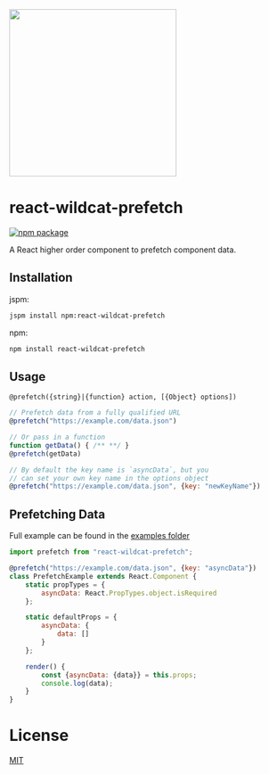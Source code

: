 <img src="http://static.nfl.com/static/content/public/static/img/logos/nfl-engineering-light.svg" width="300" />

# react-wildcat-prefetch

[![npm package](https://img.shields.io/npm/v/react-wildcat-prefetch.svg?style=flat-square)](https://www.npmjs.org/package/react-wildcat-prefetch)

A React higher order component to prefetch component data.

## Installation

jspm:

```bash
jspm install npm:react-wildcat-prefetch
```

npm:

```bash
npm install react-wildcat-prefetch
```

## Usage

`@prefetch({string}|{function} action, [{Object} options])`

```js
// Prefetch data from a fully qualified URL
@prefetch("https://example.com/data.json")

// Or pass in a function
function getData() { /** **/ }
@prefetch(getData)

// By default the key name is `asyncData`, but you
// can set your own key name in the options object
@prefetch("https://example.com/data.json", {key: "newKeyName"})
```

## Prefetching Data

Full example can be found in the [examples folder](../../example/src/routes/PrefetchExample/PrefetchExample.js)

```js
import prefetch from "react-wildcat-prefetch";

@prefetch("https://example.com/data.json", {key: "asyncData"})
class PrefetchExample extends React.Component {
    static propTypes = {
        asyncData: React.PropTypes.object.isRequired
    };

    static defaultProps = {
        asyncData: {
            data: []
        }
    };

    render() {
        const {asyncData: {data}} = this.props;
        console.log(data);
    }
}

```

# License

[MIT](../../LICENSE)
